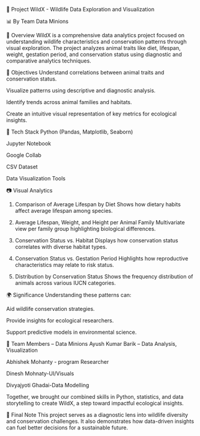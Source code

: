 🌿 Project WildX - Wildlife Data Exploration and Visualization

📊 By Team Data Minions

📌 Overview
WildX is a comprehensive data analytics project focused on understanding wildlife characteristics and conservation patterns through visual exploration. The project analyzes animal traits like diet, lifespan, weight, gestation period, and conservation status using diagnostic and comparative analytics techniques.

🧠 Objectives
Understand correlations between animal traits and conservation status.

Visualize patterns using descriptive and diagnostic analysis.

Identify trends across animal families and habitats.

Create an intuitive visual representation of key metrics for ecological insights.

🧰 Tech Stack
Python (Pandas, Matplotlib, Seaborn)

Jupyter Notebook

Google Collab

CSV Dataset

Data Visualization Tools

📷 Visual Analytics
1. Comparison of Average Lifespan by Diet
Shows how dietary habits affect average lifespan among species.


2. Average Lifespan, Weight, and Height per Animal Family
Multivariate view per family group highlighting biological differences.

3. Conservation Status vs. Habitat
Displays how conservation status correlates with diverse habitat types.


4. Conservation Status vs. Gestation Period
Highlights how reproductive characteristics may relate to risk status.


5. Distribution by Conservation Status
Shows the frequency distribution of animals across various IUCN categories.

🌍 Significance
Understanding these patterns can:

Aid wildlife conservation strategies.

Provide insights for ecological researchers.

Support predictive models in environmental science.

👥 Team Members – Data Minions
Ayush Kumar Barik – Data Analysis, Visualization

Abhishek Mohanty - program Researcher

Dinesh Mohnaty-UI/Visuals

Divyajyoti Ghadai-Data Modelling

Together, we brought our combined skills in Python, statistics, and data storytelling to create WildX, a step toward impactful ecological insights.

🏁 Final Note
This project serves as a diagnostic lens into wildlife diversity and conservation challenges. It also demonstrates how data-driven insights can fuel better decisions for a sustainable future.
